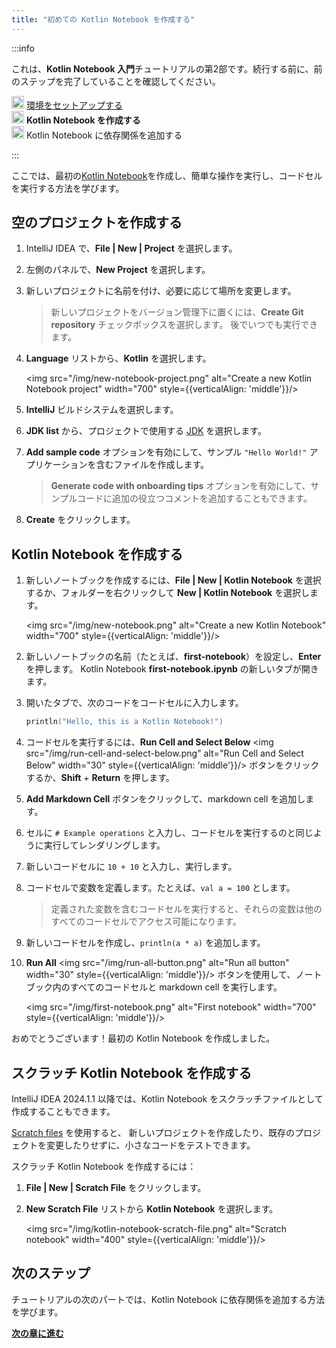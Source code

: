 ```yaml
---
title: "初めての Kotlin Notebook を作成する"
---
```

:::info
<p>
   これは、<strong>Kotlin Notebook 入門</strong>チュートリアルの第2部です。続行する前に、前のステップを完了していることを確認してください。
</p>
<p>
   <img src="/img/icon-1-done.svg" width="20" alt="First step"/> <a href="kotlin-notebook-set-up-env">環境をセットアップする</a><br/>
      <img src="/img/icon-2.svg" width="20" alt="Second step"/> <strong>Kotlin Notebook を作成する</strong><br/>
      <img src="/img/icon-3-todo.svg" width="20" alt="Third step"/> Kotlin Notebook に依存関係を追加する<br/>
</p>

:::

ここでは、最初の[Kotlin Notebook](kotlin-notebook-overview)を作成し、簡単な操作を実行し、コードセルを実行する方法を学びます。

## 空のプロジェクトを作成する

1. IntelliJ IDEA で、**File | New | Project** を選択します。
2. 左側のパネルで、**New Project** を選択します。
3. 新しいプロジェクトに名前を付け、必要に応じて場所を変更します。

   > 新しいプロジェクトをバージョン管理下に置くには、**Create Git repository** チェックボックスを選択します。
   > 後でいつでも実行できます。
   > 
   

4. **Language** リストから、**Kotlin** を選択します。

   <img src="/img/new-notebook-project.png" alt="Create a new Kotlin Notebook project" width="700" style={{verticalAlign: 'middle'}}/>

5. **IntelliJ** ビルドシステムを選択します。
6. **JDK list** から、プロジェクトで使用する [JDK](https://www.oracle.com/java/technologies/downloads/) を選択します。
7. **Add sample code** オプションを有効にして、サンプル `"Hello World!"` アプリケーションを含むファイルを作成します。

   > **Generate code with onboarding tips** オプションを有効にして、サンプルコードに追加の役立つコメントを追加することもできます。
   > 
   

8. **Create** をクリックします。

## Kotlin Notebook を作成する

1. 新しいノートブックを作成するには、**File | New | Kotlin Notebook** を選択するか、フォルダーを右クリックして **New | Kotlin Notebook** を選択します。

   <img src="/img/new-notebook.png" alt="Create a new Kotlin Notebook" width="700" style={{verticalAlign: 'middle'}}/>

2. 新しいノートブックの名前（たとえば、**first-notebook**）を設定し、**Enter** を押します。
   Kotlin Notebook **first-notebook.ipynb** の新しいタブが開きます。
3. 開いたタブで、次のコードをコードセルに入力します。

   ```kotlin
   println("Hello, this is a Kotlin Notebook!")
   ```
4. コードセルを実行するには、**Run Cell and Select Below** <img src="/img/run-cell-and-select-below.png" alt="Run Cell and Select Below" width="30" style={{verticalAlign: 'middle'}}/> ボタンをクリックするか、**Shift** + **Return** を押します。
5. **Add Markdown Cell** ボタンをクリックして、markdown cell を追加します。
6. セルに `# Example operations` と入力し、コードセルを実行するのと同じように実行してレンダリングします。
7. 新しいコードセルに `10 + 10` と入力し、実行します。
8. コードセルで変数を定義します。たとえば、`val a = 100` とします。

   > 定義された変数を含むコードセルを実行すると、それらの変数は他のすべてのコードセルでアクセス可能になります。
   > 
   

9. 新しいコードセルを作成し、`println(a * a)` を追加します。
10. **Run All** <img src="/img/run-all-button.png" alt="Run all button" width="30" style={{verticalAlign: 'middle'}}/> ボタンを使用して、ノートブック内のすべてのコードセルと markdown cell を実行します。

    <img src="/img/first-notebook.png" alt="First notebook" width="700" style={{verticalAlign: 'middle'}}/>

おめでとうございます！最初の Kotlin Notebook を作成しました。

## スクラッチ Kotlin Notebook を作成する

IntelliJ IDEA 2024.1.1 以降では、Kotlin Notebook をスクラッチファイルとして作成することもできます。

[Scratch files](https://www.jetbrains.com/help/idea/scratches.html#create-scratch-file) を使用すると、
新しいプロジェクトを作成したり、既存のプロジェクトを変更したりせずに、小さなコードをテストできます。

スクラッチ Kotlin Notebook を作成するには：

1. **File | New | Scratch File** をクリックします。
2. **New Scratch File** リストから **Kotlin Notebook** を選択します。

   <img src="/img/kotlin-notebook-scratch-file.png" alt="Scratch notebook" width="400" style={{verticalAlign: 'middle'}}/>

## 次のステップ

チュートリアルの次のパートでは、Kotlin Notebook に依存関係を追加する方法を学びます。

**[次の章に進む](kotlin-notebook-add-dependencies)**